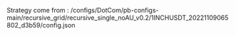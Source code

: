 Strategy come from : /configs/DotCom/pb-configs-main/recursive_grid/recursive_single_noAU_v0.2/1INCHUSDT_20221109065802_d3b59/config.json